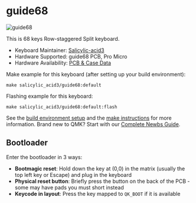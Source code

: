 # guide68

![guide68](https://i.imgur.com/u1HeHb9h.jpg)

This is 68 keys Row-staggered Split keyboard.

* Keyboard Maintainer: [Salicylic-acid3](https://github.com/Salicylic-acid3)
* Hardware Supported: guide68 PCB, Pro Micro
* Hardware Availability: [PCB & Case Data](https://github.com/Salicylic-acid3/PCB_Data)

Make example for this keyboard (after setting up your build environment):

    make salicylic_acid3/guide68:default

Flashing example for this keyboard:

    make salicylic_acid3/guide68:default:flash

See the [build environment setup](https://docs.qmk.fm/#/getting_started_build_tools) and the [make instructions](https://docs.qmk.fm/#/getting_started_make_guide) for more information. Brand new to QMK? Start with our [Complete Newbs Guide](https://docs.qmk.fm/#/newbs).

## Bootloader

Enter the bootloader in 3 ways:

* **Bootmagic reset**: Hold down the key at (0,0) in the matrix (usually the top left key or Escape) and plug in the keyboard
* **Physical reset button**: Briefly press the button on the back of the PCB - some may have pads you must short instead
* **Keycode in layout**: Press the key mapped to `QK_BOOT` if it is available
